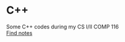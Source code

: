 #  C++
Some C++ codes during my CS I/II COMP 116
<br>
<a href="https://drive.google.com/drive/u/0/folders/1h2wJwLkXFaWV0E8JSFGHv43FnCl6gWXD">Find notes</a>
